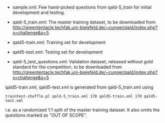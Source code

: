   * sample.xml: Few hand-picked questions from qald-5_train for initial
    development and testing.

  * qald-5_train.xml: The master training dataset, to be downloaded from
	http://greententacle.techfak.uni-bielefeld.de/~cunger/qald/index.php?x=challenge&q=5
  * qald5-train.xml: Training set for development
  * qald5-test.xml: Testing set for development
  * qald-5_test_questions.xml: Validation dataset, released without
    gold standard for the competition, to be downloaded from
	http://greententacle.techfak.uni-bielefeld.de/~cunger/qald/index.php?x=challenge&q=5


qald5-train.xml, qald5-test.xml is generated from qald-5_train.xml using

	traintest-shuffle.pl qald-5_train.xml 170 qald5-train.xml 170 qald5-test.xml

i.e. as a randomized 1:1 split of the master training dataset.  It also
omits the questions marked as "OUT OF SCOPE".
